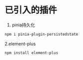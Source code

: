 # 已引入的插件
1. pinia持久化
```sh
npm i pinia-plugin-persistedstate
```

2.element-plus
```sh
npm install element-plus
```